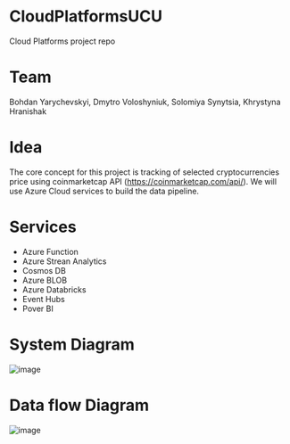 # CloudPlatformsUCU
Cloud Platforms project repo

# Team
Bohdan Yarychevskyi, Dmytro Voloshyniuk, Solomiya Synytsia, Khrystyna Hranishak

# Idea
The core concept for this project is tracking of selected cryptocurrencies price using coinmarketcap API (https://coinmarketcap.com/api/).
We will use Azure Cloud services to build the data pipeline.

# Services
- Azure Function
- Azure Strean Analytics
- Cosmos DB
- Azure BLOB
- Azure Databricks
- Event Hubs
- Pover BI

# System Diagram
![image](https://user-images.githubusercontent.com/24934034/129438132-63d59820-5019-4ff7-a842-47597f23f625.png)

# Data flow Diagram
![image](https://user-images.githubusercontent.com/24934034/129438089-5111a451-d572-4891-a867-58f9469b53f4.png)
